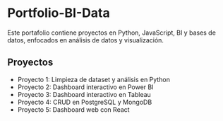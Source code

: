 # Portfolio-BI-Data
Este portafolio contiene proyectos en Python, JavaScript, BI y bases de datos, enfocados en análisis de datos y visualización.

## Proyectos
- Proyecto 1: Limpieza de dataset y análisis en Python
- Proyecto 2: Dashboard interactivo en Power BI
- Proyecto 3: Dashboard interactivo en Tableau
- Proyecto 4: CRUD en PostgreSQL y MongoDB
- Proyecto 5: Dashboard web con React
